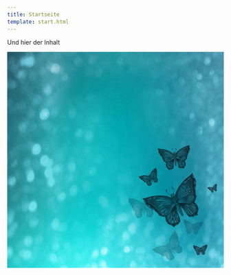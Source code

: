 ```yaml
---
title: Startseite
template: start.html
---
```


Und hier der Inhalt

![TestBild!](/assets/images/test.jpg "Test bild")